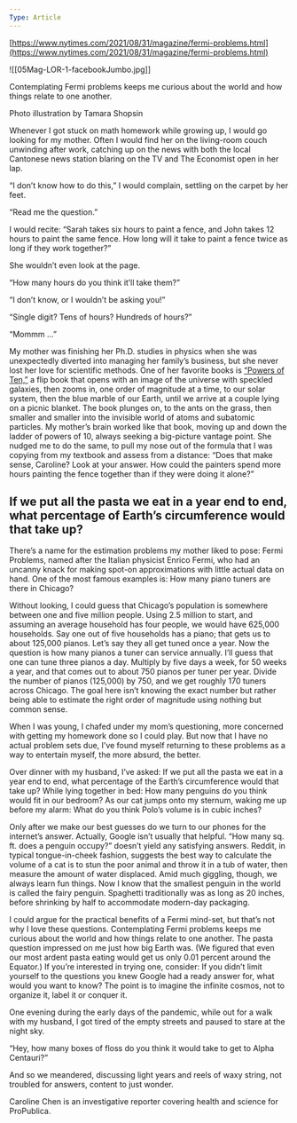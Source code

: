 ```yaml
---
Type: Article
---
```

[https://www.nytimes.com/2021/08/31/magazine/fermi-problems.html](https://www.nytimes.com/2021/08/31/magazine/fermi-problems.html)

  

![[05Mag-LOR-1-facebookJumbo.jpg]]

Contemplating Fermi problems keeps me curious about the world and how things relate to one another.

Photo illustration by Tamara Shopsin

Whenever I got stuck on math homework while growing up, I would go looking for my mother. Often I would find her on the living-room couch unwinding after work, catching up on the news with both the local Cantonese news station blaring on the TV and The Economist open in her lap.

“I don’t know how to do this,” I would complain, settling on the carpet by her feet.

“Read me the question.”

I would recite: “Sarah takes six hours to paint a fence, and John takes 12 hours to paint the same fence. How long will it take to paint a fence twice as long if they work together?”

She wouldn’t even look at the page.

“How many hours do you think it’ll take them?”

“I don’t know, or I wouldn’t be asking you!”

“Single digit? Tens of hours? Hundreds of hours?”

“Mommm …”

My mother was finishing her Ph.D. studies in physics when she was unexpectedly diverted into managing her family’s business, but she never lost her love for scientific methods. One of her favorite books is [“Powers of Ten,”](https://www.youtube.com/watch?v=0fKBhvDjuy0) a flip book that opens with an image of the universe with speckled galaxies, then zooms in, one order of magnitude at a time, to our solar system, then the blue marble of our Earth, until we arrive at a couple lying on a picnic blanket. The book plunges on, to the ants on the grass, then smaller and smaller into the invisible world of atoms and subatomic particles. My mother’s brain worked like that book, moving up and down the ladder of powers of 10, always seeking a big-picture vantage point. She nudged me to do the same, to pull my nose out of the formula that I was copying from my textbook and assess from a distance: “Does that make sense, Caroline? Look at your answer. How could the painters spend more hours painting the fence together than if they were doing it alone?”

## If we put all the pasta we eat in a year end to end, what percentage of Earth’s circumference would that take up?

There’s a name for the estimation problems my mother liked to pose: Fermi Problems, named after the Italian physicist Enrico Fermi, who had an uncanny knack for making spot-on approximations with little actual data on hand. One of the most famous examples is: How many piano tuners are there in Chicago?

Without looking, I could guess that Chicago’s population is somewhere between one and five million people. Using 2.5 million to start, and assuming an average household has four people, we would have 625,000 households. Say one out of five households has a piano; that gets us to about 125,000 pianos. Let’s say they all get tuned once a year. Now the question is how many pianos a tuner can service annually. I’ll guess that one can tune three pianos a day. Multiply by five days a week, for 50 weeks a year, and that comes out to about 750 pianos per tuner per year. Divide the number of pianos (125,000) by 750, and we get roughly 170 tuners across Chicago. The goal here isn’t knowing the exact number but rather being able to estimate the right order of magnitude using nothing but common sense.

When I was young, I chafed under my mom’s questioning, more concerned with getting my homework done so I could play. But now that I have no actual problem sets due, I’ve found myself returning to these problems as a way to entertain myself, the more absurd, the better.

Over dinner with my husband, I’ve asked: If we put all the pasta we eat in a year end to end, what percentage of the Earth’s circumference would that take up? While lying together in bed: How many penguins do you think would fit in our bedroom? As our cat jumps onto my sternum, waking me up before my alarm: What do you think Polo’s volume is in cubic inches?

Only after we make our best guesses do we turn to our phones for the internet’s answer. Actually, Google isn’t usually that helpful. “How many sq. ft. does a penguin occupy?” doesn’t yield any satisfying answers. Reddit, in typical tongue-in-cheek fashion, suggests the best way to calculate the volume of a cat is to stun the poor animal and throw it in a tub of water, then measure the amount of water displaced. Amid much giggling, though, we always learn fun things. Now I know that the smallest penguin in the world is called the fairy penguin. Spaghetti traditionally was as long as 20 inches, before shrinking by half to accommodate modern-day packaging.

I could argue for the practical benefits of a Fermi mind-set, but that’s not why I love these questions. Contemplating Fermi problems keeps me curious about the world and how things relate to one another. The pasta question impressed on me just how big Earth was. (We figured that even our most ardent pasta eating would get us only 0.01 percent around the Equator.) If you’re interested in trying one, consider: If you didn’t limit yourself to the questions you knew Google had a ready answer for, what would you want to know? The point is to imagine the infinite cosmos, not to organize it, label it or conquer it.

One evening during the early days of the pandemic, while out for a walk with my husband, I got tired of the empty streets and paused to stare at the night sky.

“Hey, how many boxes of floss do you think it would take to get to Alpha Centauri?”

And so we meandered, discussing light years and reels of waxy string, not troubled for answers, content to just wonder.

Caroline Chen is an investigative reporter covering health and science for ProPublica.